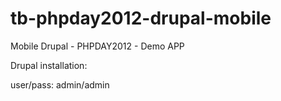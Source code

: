 tb-phpday2012-drupal-mobile
===========================

Mobile Drupal - PHPDAY2012 - Demo APP

Drupal installation:

user/pass: admin/admin

